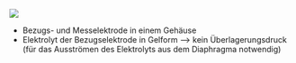 ![](Pasted%20image%2020250611181024.png)
- Bezugs- und Messelektrode in einem Gehäuse
- Elektrolyt der Bezugselektrode in Gelform --> kein Überlagerungsdruck (für das Ausströmen des Elektrolyts aus dem Diaphragma notwendig)
